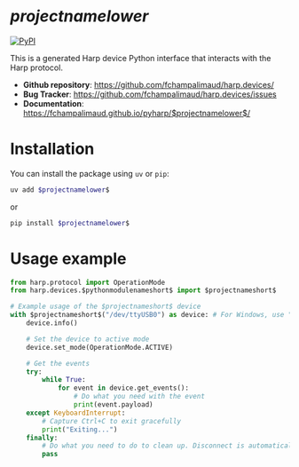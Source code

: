# $projectnamelower$

[![PyPI](https://img.shields.io/pypi/v/$projectnamelower$)](https://pypi.org/project/$projectnamelower$/)

This is a generated Harp device Python interface that interacts with the Harp protocol.

- **Github repository**: <https://github.com/fchampalimaud/harp.devices/>
- **Bug Tracker**: <https://github.com/fchampalimaud/harp.devices/issues>
- **Documentation**: <https://fchampalimaud.github.io/pyharp/$projectnamelower$/>

# Installation
You can install the package using `uv` or `pip`:

```bash
uv add $projectnamelower$
```
or

```bash
pip install $projectnamelower$
```

# Usage example

```python
from harp.protocol import OperationMode
from harp.devices.$pythonmodulenameshort$ import $projectnameshort$

# Example usage of the $projectnameshort$ device
with $projectnameshort$("/dev/ttyUSB0") as device: # For Windows, use "COM8" or similar
    device.info()

    # Set the device to active mode
    device.set_mode(OperationMode.ACTIVE)

    # Get the events
    try:
        while True:
            for event in device.get_events():
                # Do what you need with the event
                print(event.payload)
    except KeyboardInterrupt:
        # Capture Ctrl+C to exit gracefully
        print("Exiting...")
    finally:
        # Do what you need to do to clean up. Disconnect is automatically called with the "with" statement.
        pass
```